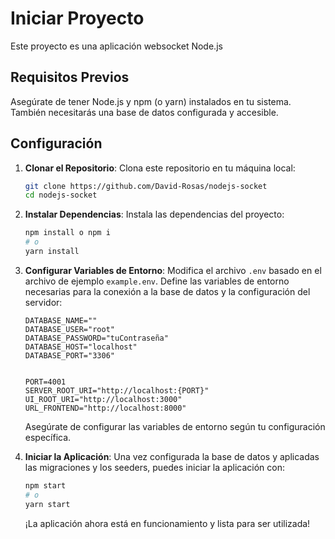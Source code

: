 # Iniciar Proyecto

Este proyecto es una aplicación websocket Node.js

## Requisitos Previos

Asegúrate de tener Node.js y npm (o yarn) instalados en tu sistema. También necesitarás una base de datos configurada y accesible.

## Configuración

1. **Clonar el Repositorio**: Clona este repositorio en tu máquina local:

    ```bash
    git clone https://github.com/David-Rosas/nodejs-socket
    cd nodejs-socket
    ```

2. **Instalar Dependencias**: Instala las dependencias del proyecto:

    ```bash
    npm install o npm i
    # o
    yarn install
    ```

3. **Configurar Variables de Entorno**: Modifica el archivo `.env` basado en el archivo de ejemplo `example.env`. Define las variables de entorno necesarias para la conexión a la base de datos y la configuración del servidor:

    ```plaintext
    DATABASE_NAME=""
    DATABASE_USER="root"
    DATABASE_PASSWORD="tuContraseña"
    DATABASE_HOST="localhost"
    DATABASE_PORT="3306"
   

    PORT=4001
    SERVER_ROOT_URI="http://localhost:{PORT}"
    UI_ROOT_URI="http://localhost:3000"
    URL_FRONTEND="http://localhost:8000"
    ```

    Asegúrate de configurar las variables de entorno según tu configuración específica.


4. **Iniciar la Aplicación**: Una vez configurada la base de datos y aplicadas las migraciones y los seeders, puedes iniciar la aplicación con:

    ```bash
    npm start
    # o
    yarn start
    ```

    ¡La aplicación ahora está en funcionamiento y lista para ser utilizada!


